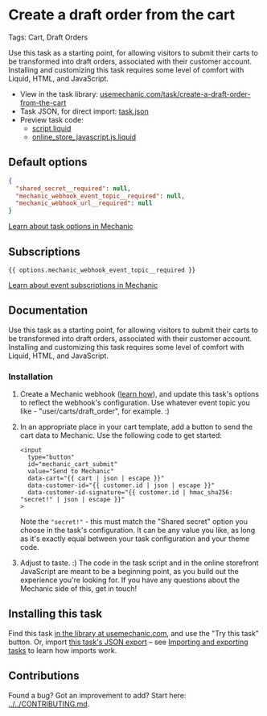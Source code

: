 # Create a draft order from the cart

Tags: Cart, Draft Orders

Use this task as a starting point, for allowing visitors to submit their carts to be transformed into draft orders, associated with their customer account. Installing and customizing this task requires some level of comfort with Liquid, HTML, and JavaScript.

* View in the task library: [usemechanic.com/task/create-a-draft-order-from-the-cart](https://usemechanic.com/task/create-a-draft-order-from-the-cart)
* Task JSON, for direct import: [task.json](../../tasks/create-a-draft-order-from-the-cart.json)
* Preview task code:
  * [script.liquid](./script.liquid)
  * [online_store_javascript.js.liquid](./online_store_javascript.js.liquid)

## Default options

```json
{
  "shared_secret__required": null,
  "mechanic_webhook_event_topic__required": null,
  "mechanic_webhook_url__required": null
}
```

[Learn about task options in Mechanic](https://docs.usemechanic.com/article/471-task-options)

## Subscriptions

```liquid
{{ options.mechanic_webhook_event_topic__required }}
```

[Learn about event subscriptions in Mechanic](https://docs.usemechanic.com/article/408-subscriptions)

## Documentation

Use this task as a starting point, for allowing visitors to submit their carts to be transformed into draft orders, associated with their customer account. Installing and customizing this task requires some level of comfort with Liquid, HTML, and JavaScript.

### Installation

1.  Create a Mechanic webhook ([learn how](https://help.usemechanic.com/en/articles/2637727-getting-started-with-webhooks)), and update this task's options to reflect the webhook's configuration. Use whatever event topic you like - "user/carts/draft_order", for example. :)
2.  In an appropriate place in your cart template, add a button to send the cart data to Mechanic. Use the following code to get started:

    ```
    <input
      type="button"
      id="mechanic_cart_submit"
      value="Send to Mechanic"
      data-cart="{{ cart | json | escape }}"
      data-customer-id="{{ customer.id | json | escape }}"
      data-customer-id-signature="{{ customer.id | hmac_sha256: "secret!" | json | escape }}"
    >
    ```

    Note the `"secret!"` - this must match the "Shared secret" option you choose in the task's configuration. It can be any value you like, as long as it's exactly equal between your task configuration and your theme code.
3.  Adjust to taste. :) The code in the task script and in the online storefront JavaScript are meant to be a beginning point, as you build out the experience you're looking for. If you have any questions about the Mechanic side of this, get in touch!

## Installing this task

Find this task [in the library at usemechanic.com](https://usemechanic.com/task/create-a-draft-order-from-the-cart), and use the "Try this task" button. Or, import [this task's JSON export](../../tasks/create-a-draft-order-from-the-cart.json) – see [Importing and exporting tasks](https://docs.usemechanic.com/article/505-importing-and-exporting-tasks) to learn how imports work.

## Contributions

Found a bug? Got an improvement to add? Start here: [../../CONTRIBUTING.md](../../CONTRIBUTING.md).
